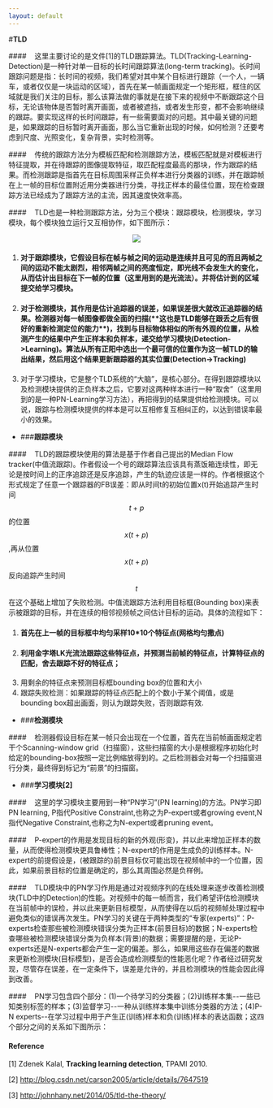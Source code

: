 ```yaml
---
layout: default
---
```


#**TLD**

####&nbsp;&nbsp;&nbsp;&nbsp;这里主要讨论的是文件[1]的TLD跟踪算法。TLD(Tracking-Learning-Detection)是一种针对单一目标的长时间跟踪算法(long-term tracking)。长时间跟踪问题是指：长时间的视频，我们希望对其中某个目标进行跟踪（一个人，一辆车，或者仅仅是一块运动的区域），首先在某一帧画面规定一个矩形框，框住的区域就是我们关注的目标，那么该算法做的事就是在接下来的视频中不断跟踪这个目标，无论该物体是否暂时离开画面，或者被遮挡，或者发生形变，都不会影响继续的跟踪。要实现这样的长时间跟踪，有一些需要面对的问题。其中最关键的问题是，如果跟踪的目标暂时离开画面，那么当它重新出现的时候，如何检测？还要考虑到尺度、光照变化，复杂背景，实时检测等。

####&nbsp;&nbsp;&nbsp;&nbsp;传统的跟踪方法分为模板匹配和检测跟踪方法，模板匹配就是对模板进行特征提取，并在待跟踪的图像提取特征，取匹配程度最高的那块，作为跟踪的结果。而检测跟踪是指首先在目标周围采样正负样本进行分类器的训练，并在跟踪帧在上一帧的目标位置附近用分类器进行分类，寻找正样本的最佳位置，现在检查跟踪方法已经成为了跟踪方法的主流，因其速度快效率高。

####&nbsp;&nbsp;&nbsp;&nbsp;TLD也是一种检测跟踪方法，分为三个模块：跟踪模块，检测模块，学习模块，每个模块独立运行又互相协作，如下图所示：

<div style="text-align: center">
<img src="../Images/TLD1.jpg">
</div>

1. <h4>对于跟踪模块，它假设目标在帧与帧之间的运动是连续并且可见的而且两帧之间的运动不能太剧烈，相邻两帧之间的亮度恒定，即光线不会发生大的变化，从而估计出目标在下一帧的位置（这里用到的是光流法）。并将估计到的区域提交给学习模块。</h4>
2. <h4>对于检测模块，其作用是估计追踪器的误差，如果误差很大就改正追踪器的结果。检测器对每一帧图像都做全面的扫描(**这也是TLD能够在跟丢之后有很好的重新检测定位的能力**)，找到与目标物体相似的所有外观的位置，从检测产生的结果中产生正样本和负样本，递交给学习模块(Detection->Learning)。算法从所有正阳中选出一个最可信的位置作为这一帧TLD的输出结果，然后用这个结果更新跟踪器的其实位置(Detection->Tracking)<h4>
3. 对于学习模块，它是整个TLD系统的“大脑”，是核心部分。在得到跟踪模块以及检测模块提供的正负样本之后，它要对这两种样本进行一种“取舍”（这里用到的是一种PN-Learning学习方法），再把得到的结果提供给检测模块。可以说，跟踪与检测模块提供的样本是可以互相修复互相纠正的，以达到错误率最小的效果。

- ###**跟踪模块**

####&nbsp;&nbsp;&nbsp;&nbsp;TLD的跟踪模块使用的算法是基于作者自己提出的Median Flow tracker(中值流跟踪)。作者假设一个号的跟踪算法应该具有蒸饭箱连续性，即无论是按时间上的正序追踪还是反序追踪，产生的轨迹应该是一样的。作者根据这个形式规定了任意一个跟踪器的FB误差：即从时间t的初始位置x(t)开始追踪产生时间$$t+p$$的位置$$x(t+p)$$,再从位置$$x(t+p)$$反向追踪产生时间$$t$$在这个基础上增加了失败检测。中值流跟踪方法利用目标框(Bounding box)来表示被跟踪的目标，并在连续的相邻视频帧之间估计目标的运动。具体的流程如下：

1. <h4>首先在上一帧的目标框中均匀采样10*10个特征点(网格均匀撒点)</h4>
2. <h4>利用金字塔LK光流法跟踪这些特征点，并预测当前帧的特征点，计算特征点的匹配，舍去跟踪不好的特征点；
3. 用剩余的特征点来预测目标框bounding box的位置和大小
4. 跟踪失败检测：如果跟踪的特征点匹配上的个数小于某个阈值，或是bounding box超出画面，则认为跟踪失败，否则跟踪有效.


- ###**检测模块**

####&nbsp;&nbsp;&nbsp;&nbsp;检测器假设目标在某一帧只会出现在一个位置，首先在当前帧画面规定若干个Scanning-window grid（扫描窗），这些扫描窗的大小是根据程序初始化时给定的bounding-box按照一定比例缩放得到的。之后检测器会对每一个扫描窗进行分类，最终得到标记为“前景”的扫描窗。

- ###**学习模块[2]**

####&nbsp;&nbsp;&nbsp;&nbsp;这里的学习模块主要用到一种“PN学习”(PN learning)的方法。PN学习即PN learning, P指代Positive Constraint,也称之为P-expert或者growing event,N指代Negative Constraint,也称之为N-expert或者pruning event。

####&nbsp;&nbsp;&nbsp;&nbsp;P-expert的作用是发现目标的新的外观(形变)，并以此来增加正样本的数量，从而使得检测模块更具鲁棒性；N-expert的作用是生成负的训练样本。N-expert的前提假设是，(被跟踪的)前景目标仅可能出现在视频帧中的一个位置，因此，如果前景目标的位置是确定的，那么其周围必然是负样例。

####&nbsp;&nbsp;&nbsp;&nbsp;TLD模块中的PN学习作用是通过对视频序列的在线处理来逐步改善检测模块(TLD中的Detection)的性能。对视频中的每一帧而言，我们希望评估检测模块在当前帧中的误检，并以此来更新目标模型，从而使得在以后的视频帧处理过程中避免类似的错误再次发生。PN学习的关键在于两种类型的“专家(experts)”：P-experts检查那些被检测模块错误分类为正样本(前景目标)的数据；N-experts检查哪些被检测模块错误分类为负样本(背景)的数据；需要提醒的是，无论P-experts还是N-experts都会产生一定的偏差。那么，如果用这些存在偏差的数据来更新检测模块(目标模型)，是否会造成检测模型的性能恶化呢？作者经过研究发现，尽管存在误差，在一定条件下，误差是允许的，并且检测模块的性能会因此得到改善。

####&nbsp;&nbsp;&nbsp;&nbsp;PN学习包含四个部分：(1)一个待学习的分类器；(2)训练样本集--一些已知类别标签的样本；(3)监督学习--一种从训练样本集中训练分类器的方法；(4)P-N experts--在学习过程中用于产生正(训练)样本和负(训练)样本的表达函数；这四个部分之间的关系如下图所示：



#### **Reference**

[1] Zdenek Kalal, **Tracking learning detection**, TPAMI 2010.

[2] <http://blog.csdn.net/carson2005/article/details/7647519>

[3] <http://johnhany.net/2014/05/tld-the-theory/>